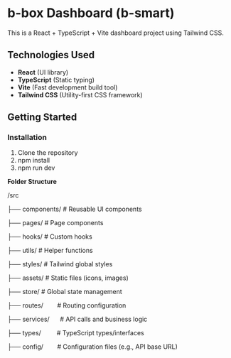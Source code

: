 # b-box Dashboard (b-smart)

This is a React + TypeScript + Vite dashboard project using Tailwind CSS.

## Technologies Used

- **React** (UI library)
- **TypeScript** (Static typing)
- **Vite** (Fast development build tool)
- **Tailwind CSS** (Utility-first CSS framework)

## Getting Started

### Installation

1. Clone the repository
2. npm install
3. npm run dev


**Folder Structure**

/src

  ├── components/    # Reusable UI components
  
  ├── pages/         # Page components
  
  ├── hooks/         # Custom hooks
  
  ├── utils/         # Helper functions
  
  ├── styles/        # Tailwind global styles
  
  ├── assets/        # Static files (icons, images)
  
  ├── store/         # Global state management 
  
  ├── routes/        # Routing configuration
  
  ├── services/      # API calls and business logic  
  
  ├── types/         # TypeScript types/interfaces
  
  ├── config/        # Configuration files (e.g., API base URL)


 
